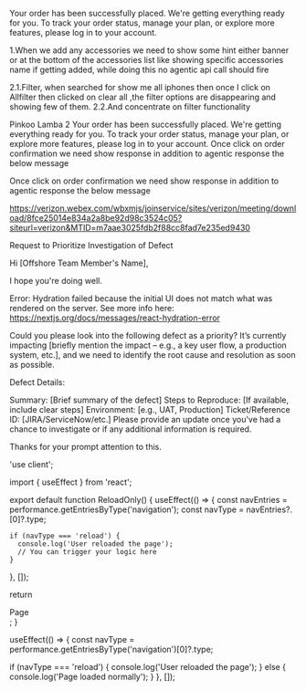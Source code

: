 Your order has been successfully placed. We're getting everything ready for you.
To track your order status, manage your plan, or explore more features, please log in to your account.
 
1.When we add any accessories we need to show some hint either banner or at the bottom of the accessories list like showing specific accessories name if getting added, while doing this no agentic api call should fire
 
2.1.Filter, when searched for show me all iphones then once I click on Allfilter then clicked on clear all ,the filter options are disappearing and showing few of them.
2.2.And concentrate on filter functionality
 
Pinkoo Lamba 2
Your order has been successfully placed. We're getting everything ready for you.  To track your order status, manage your plan, or explore more features, please log in to your account.
Once click on order confirmation we need show response in addition to agentic response the below message


 Once click on order confirmation we need show response in addition to agentic response the below message
 
https://verizon.webex.com/wbxmjs/joinservice/sites/verizon/meeting/download/8fce25014e834a2a8be92d98c3524c05?siteurl=verizon&MTID=m7aae3025fdb2f88cc8fad7e235ed9430



Request to Prioritize Investigation of Defect

Hi [Offshore Team Member's Name],

I hope you're doing well.





Error: Hydration failed because the initial UI does not match what was rendered on the server.
See more info here: https://nextjs.org/docs/messages/react-hydration-error

Could you please look into the following defect as a priority? It’s currently impacting [briefly mention the impact – e.g., a key user flow, a production system, etc.], and we need to identify the root cause and resolution as soon as possible.

Defect Details:

Summary: [Brief summary of the defect]
Steps to Reproduce: [If available, include clear steps]
Environment: [e.g., UAT, Production]
Ticket/Reference ID: [JIRA/ServiceNow/etc.]
Please provide an update once you've had a chance to investigate or if any additional information is required.

Thanks for your prompt attention to this.



'use client';

import { useEffect } from 'react';

export default function ReloadOnly() {
  useEffect(() => {
    const navEntries = performance.getEntriesByType('navigation');
    const navType = navEntries?.[0]?.type;

    if (navType === 'reload') {
      console.log('User reloaded the page');
      // You can trigger your logic here
    }
  }, []);

  return <div>Page</div>;
}

useEffect(() => {
  const navType = performance.getEntriesByType('navigation')[0]?.type;

  if (navType === 'reload') {
    console.log('User reloaded the page');
  } else {
    console.log('Page loaded normally');
  }
}, []);
